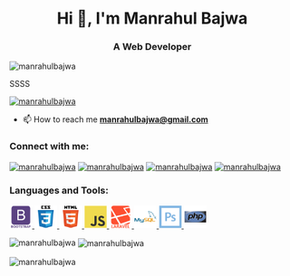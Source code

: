 <h1 align="center">Hi 👋, I'm Manrahul Bajwa</h1>
<h3 align="center">A Web Developer</h3>

<p align="left"> <img src="https://komarev.com/ghpvc/?username=manrahulbajwa&label=Profile%20views&color=0e75b6&style=flat" alt="manrahulbajwa" /> </p>SSSS

<p align="left"> <a href="https://twitter.com/manrahulbajwa" target="blank"><img src="https://img.shields.io/twitter/follow/manrahulbajwa?logo=twitter&style=for-the-badge" alt="manrahulbajwa" /></a> </p>

- 📫 How to reach me **manrahulbajwa@gmail.com**

<h3 align="left">Connect with me:</h3>
<p align="left">
<a href="https://twitter.com/manrahulbajwa" target="blank"><img align="center" src="https://raw.githubusercontent.com/rahuldkjain/github-profile-readme-generator/master/src/images/icons/Social/twitter.svg" alt="manrahulbajwa" height="30" width="40" /></a>
<a href="https://linkedin.com/in/manrahulbajwa" target="blank"><img align="center" src="https://raw.githubusercontent.com/rahuldkjain/github-profile-readme-generator/master/src/images/icons/Social/linked-in-alt.svg" alt="manrahulbajwa" height="30" width="40" /></a>
<a href="https://fb.com/manrahulbajwa" target="blank"><img align="center" src="https://raw.githubusercontent.com/rahuldkjain/github-profile-readme-generator/master/src/images/icons/Social/facebook.svg" alt="manrahulbajwa" height="30" width="40" /></a>
<a href="https://instagram.com/manrahulbajwa" target="blank"><img align="center" src="https://raw.githubusercontent.com/rahuldkjain/github-profile-readme-generator/master/src/images/icons/Social/instagram.svg" alt="manrahulbajwa" height="30" width="40" /></a>
</p>

<h3 align="left">Languages and Tools:</h3>
<p align="left"> <a href="https://getbootstrap.com" target="_blank"> <img src="https://raw.githubusercontent.com/devicons/devicon/master/icons/bootstrap/bootstrap-plain-wordmark.svg" alt="bootstrap" width="40" height="40"/> </a> <a href="https://www.w3schools.com/css/" target="_blank"> <img src="https://raw.githubusercontent.com/devicons/devicon/master/icons/css3/css3-original-wordmark.svg" alt="css3" width="40" height="40"/> </a> <a href="https://www.w3.org/html/" target="_blank"> <img src="https://raw.githubusercontent.com/devicons/devicon/master/icons/html5/html5-original-wordmark.svg" alt="html5" width="40" height="40"/> </a> <a href="https://developer.mozilla.org/en-US/docs/Web/JavaScript" target="_blank"> <img src="https://raw.githubusercontent.com/devicons/devicon/master/icons/javascript/javascript-original.svg" alt="javascript" width="40" height="40"/> </a> <a href="https://laravel.com/" target="_blank"> <img src="https://raw.githubusercontent.com/devicons/devicon/master/icons/laravel/laravel-plain-wordmark.svg" alt="laravel" width="40" height="40"/> </a> <a href="https://www.mysql.com/" target="_blank"> <img src="https://raw.githubusercontent.com/devicons/devicon/master/icons/mysql/mysql-original-wordmark.svg" alt="mysql" width="40" height="40"/> </a> <a href="https://www.photoshop.com/en" target="_blank"> <img src="https://raw.githubusercontent.com/devicons/devicon/master/icons/photoshop/photoshop-line.svg" alt="photoshop" width="40" height="40"/> </a> <a href="https://www.php.net" target="_blank"> <img src="https://raw.githubusercontent.com/devicons/devicon/master/icons/php/php-original.svg" alt="php" width="40" height="40"/> </a> </p>

<p><img align="left" src="https://github-readme-stats.vercel.app/api/top-langs?username=manrahulbajwa&show_icons=true&locale=en&layout=compact" alt="manrahulbajwa" /></p>

<p>&nbsp;<img align="center" src="https://github-readme-stats.vercel.app/api?username=manrahulbajwa&show_icons=true&locale=en" alt="manrahulbajwa" /></p>

<p><img align="center" src="https://github-readme-streak-stats.herokuapp.com/?user=manrahulbajwa&" alt="manrahulbajwa" /></p>
